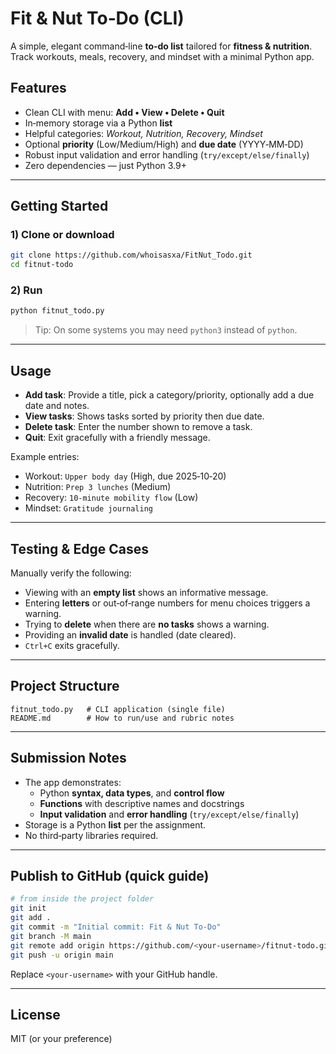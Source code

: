 # Fit & Nut To‑Do (CLI)

A simple, elegant command‑line **to‑do list** tailored for **fitness & nutrition**.
Track workouts, meals, recovery, and mindset with a minimal Python app.

## Features
- Clean CLI with menu: **Add • View • Delete • Quit**
- In‑memory storage via a Python **list**
- Helpful categories: *Workout, Nutrition, Recovery, Mindset*
- Optional **priority** (Low/Medium/High) and **due date** (YYYY‑MM‑DD)
- Robust input validation and error handling (`try/except/else/finally`)
- Zero dependencies — just Python 3.9+

---

## Getting Started

### 1) Clone or download
```bash
git clone https://github.com/whoisasxa/FitNut_Todo.git
cd fitnut-todo
```

### 2) Run
```bash
python fitnut_todo.py
```

> Tip: On some systems you may need `python3` instead of `python`.

---

## Usage
- **Add task**: Provide a title, pick a category/priority, optionally add a due date and notes.
- **View tasks**: Shows tasks sorted by priority then due date.
- **Delete task**: Enter the number shown to remove a task.
- **Quit**: Exit gracefully with a friendly message.

Example entries:
- Workout: `Upper body day` (High, due 2025‑10‑20)
- Nutrition: `Prep 3 lunches` (Medium)
- Recovery: `10‑minute mobility flow` (Low)
- Mindset: `Gratitude journaling`

---

## Testing & Edge Cases
Manually verify the following:
- Viewing with an **empty list** shows an informative message.
- Entering **letters** or out‑of‑range numbers for menu choices triggers a warning.
- Trying to **delete** when there are **no tasks** shows a warning.
- Providing an **invalid date** is handled (date cleared).
- `Ctrl+C` exits gracefully.

---

## Project Structure
```text
fitnut_todo.py   # CLI application (single file)
README.md        # How to run/use and rubric notes
```

---

## Submission Notes
- The app demonstrates:
  - Python **syntax, data types**, and **control flow**
  - **Functions** with descriptive names and docstrings
  - **Input validation** and **error handling** (`try/except/else/finally`)
- Storage is a Python **list** per the assignment.
- No third‑party libraries required.

---

## Publish to GitHub (quick guide)

```bash
# from inside the project folder
git init
git add .
git commit -m "Initial commit: Fit & Nut To-Do"
git branch -M main
git remote add origin https://github.com/<your-username>/fitnut-todo.git
git push -u origin main
```

Replace `<your-username>` with your GitHub handle.

---

## License
MIT (or your preference)
